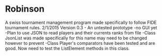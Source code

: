 # Robinson
A swiss tournament management program made specifically to follow FIDE tournament rules.
2/1/2015 Version 0.3 - An untested prototype
  -no GUI yet
  -Plan to use JSON to read players and their currents ranks from file
    -Class JsonList was made specifically for this name may need to be changed however to prevent
  -Class Player's comparators have been tested and are good. Now need to test the ListElement methods in this class.
